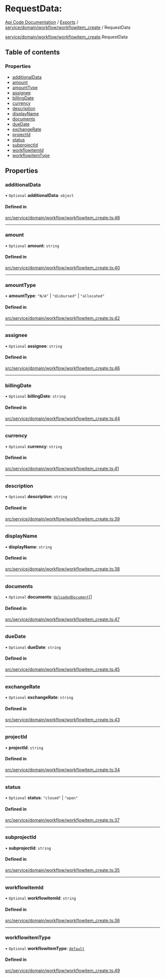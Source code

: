 # RequestData: 
 
[Api Code Documentation](../README.md) / [Exports](../modules.md) / [service/domain/workflow/workflowitem\_create](../modules/service_domain_workflow_workflowitem_create.md) / RequestData

[service/domain/workflow/workflowitem_create](../modules/service_domain_workflow_workflowitem_create.md).RequestData

## Table of contents

### Properties

- [additionalData](service_domain_workflow_workflowitem_create.RequestData.md#additionaldata)
- [amount](service_domain_workflow_workflowitem_create.RequestData.md#amount)
- [amountType](service_domain_workflow_workflowitem_create.RequestData.md#amounttype)
- [assignee](service_domain_workflow_workflowitem_create.RequestData.md#assignee)
- [billingDate](service_domain_workflow_workflowitem_create.RequestData.md#billingdate)
- [currency](service_domain_workflow_workflowitem_create.RequestData.md#currency)
- [description](service_domain_workflow_workflowitem_create.RequestData.md#description)
- [displayName](service_domain_workflow_workflowitem_create.RequestData.md#displayname)
- [documents](service_domain_workflow_workflowitem_create.RequestData.md#documents)
- [dueDate](service_domain_workflow_workflowitem_create.RequestData.md#duedate)
- [exchangeRate](service_domain_workflow_workflowitem_create.RequestData.md#exchangerate)
- [projectId](service_domain_workflow_workflowitem_create.RequestData.md#projectid)
- [status](service_domain_workflow_workflowitem_create.RequestData.md#status)
- [subprojectId](service_domain_workflow_workflowitem_create.RequestData.md#subprojectid)
- [workflowitemId](service_domain_workflow_workflowitem_create.RequestData.md#workflowitemid)
- [workflowitemType](service_domain_workflow_workflowitem_create.RequestData.md#workflowitemtype)

## Properties

### additionalData

• `Optional` **additionalData**: `object`

#### Defined in

[src/service/domain/workflow/workflowitem_create.ts:48](https://github.com/openkfw/TruBudget/blob/aca360d/api/src/service/domain/workflow/workflowitem_create.ts#L48)

___

### amount

• `Optional` **amount**: `string`

#### Defined in

[src/service/domain/workflow/workflowitem_create.ts:40](https://github.com/openkfw/TruBudget/blob/aca360d/api/src/service/domain/workflow/workflowitem_create.ts#L40)

___

### amountType

• **amountType**: ``"N/A"`` \| ``"disbursed"`` \| ``"allocated"``

#### Defined in

[src/service/domain/workflow/workflowitem_create.ts:42](https://github.com/openkfw/TruBudget/blob/aca360d/api/src/service/domain/workflow/workflowitem_create.ts#L42)

___

### assignee

• `Optional` **assignee**: `string`

#### Defined in

[src/service/domain/workflow/workflowitem_create.ts:46](https://github.com/openkfw/TruBudget/blob/aca360d/api/src/service/domain/workflow/workflowitem_create.ts#L46)

___

### billingDate

• `Optional` **billingDate**: `string`

#### Defined in

[src/service/domain/workflow/workflowitem_create.ts:44](https://github.com/openkfw/TruBudget/blob/aca360d/api/src/service/domain/workflow/workflowitem_create.ts#L44)

___

### currency

• `Optional` **currency**: `string`

#### Defined in

[src/service/domain/workflow/workflowitem_create.ts:41](https://github.com/openkfw/TruBudget/blob/aca360d/api/src/service/domain/workflow/workflowitem_create.ts#L41)

___

### description

• `Optional` **description**: `string`

#### Defined in

[src/service/domain/workflow/workflowitem_create.ts:39](https://github.com/openkfw/TruBudget/blob/aca360d/api/src/service/domain/workflow/workflowitem_create.ts#L39)

___

### displayName

• **displayName**: `string`

#### Defined in

[src/service/domain/workflow/workflowitem_create.ts:38](https://github.com/openkfw/TruBudget/blob/aca360d/api/src/service/domain/workflow/workflowitem_create.ts#L38)

___

### documents

• `Optional` **documents**: [`UploadedDocument`](service_domain_document_document.UploadedDocument.md)[]

#### Defined in

[src/service/domain/workflow/workflowitem_create.ts:47](https://github.com/openkfw/TruBudget/blob/aca360d/api/src/service/domain/workflow/workflowitem_create.ts#L47)

___

### dueDate

• `Optional` **dueDate**: `string`

#### Defined in

[src/service/domain/workflow/workflowitem_create.ts:45](https://github.com/openkfw/TruBudget/blob/aca360d/api/src/service/domain/workflow/workflowitem_create.ts#L45)

___

### exchangeRate

• `Optional` **exchangeRate**: `string`

#### Defined in

[src/service/domain/workflow/workflowitem_create.ts:43](https://github.com/openkfw/TruBudget/blob/aca360d/api/src/service/domain/workflow/workflowitem_create.ts#L43)

___

### projectId

• **projectId**: `string`

#### Defined in

[src/service/domain/workflow/workflowitem_create.ts:34](https://github.com/openkfw/TruBudget/blob/aca360d/api/src/service/domain/workflow/workflowitem_create.ts#L34)

___

### status

• `Optional` **status**: ``"closed"`` \| ``"open"``

#### Defined in

[src/service/domain/workflow/workflowitem_create.ts:37](https://github.com/openkfw/TruBudget/blob/aca360d/api/src/service/domain/workflow/workflowitem_create.ts#L37)

___

### subprojectId

• **subprojectId**: `string`

#### Defined in

[src/service/domain/workflow/workflowitem_create.ts:35](https://github.com/openkfw/TruBudget/blob/aca360d/api/src/service/domain/workflow/workflowitem_create.ts#L35)

___

### workflowitemId

• `Optional` **workflowitemId**: `string`

#### Defined in

[src/service/domain/workflow/workflowitem_create.ts:36](https://github.com/openkfw/TruBudget/blob/aca360d/api/src/service/domain/workflow/workflowitem_create.ts#L36)

___

### workflowitemType

• `Optional` **workflowitemType**: [`default`](../modules/service_domain_workflowitem_types_types.md#default)

#### Defined in

[src/service/domain/workflow/workflowitem_create.ts:49](https://github.com/openkfw/TruBudget/blob/aca360d/api/src/service/domain/workflow/workflowitem_create.ts#L49)
